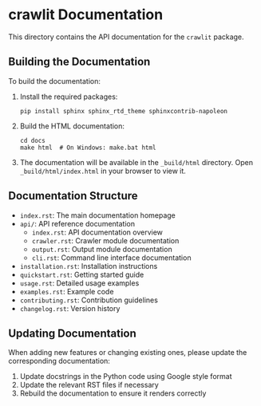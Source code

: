 # crawlit Documentation

This directory contains the API documentation for the `crawlit` package.

## Building the Documentation

To build the documentation:

1. Install the required packages:
   ```
   pip install sphinx sphinx_rtd_theme sphinxcontrib-napoleon
   ```

2. Build the HTML documentation:
   ```
   cd docs
   make html  # On Windows: make.bat html
   ```

3. The documentation will be available in the `_build/html` directory. Open `_build/html/index.html` in your browser to view it.

## Documentation Structure

- `index.rst`: The main documentation homepage
- `api/`: API reference documentation
  - `index.rst`: API documentation overview
  - `crawler.rst`: Crawler module documentation
  - `output.rst`: Output module documentation
  - `cli.rst`: Command line interface documentation
- `installation.rst`: Installation instructions
- `quickstart.rst`: Getting started guide
- `usage.rst`: Detailed usage examples
- `examples.rst`: Example code
- `contributing.rst`: Contribution guidelines
- `changelog.rst`: Version history

## Updating Documentation

When adding new features or changing existing ones, please update the corresponding documentation:

1. Update docstrings in the Python code using Google style format
2. Update the relevant RST files if necessary
3. Rebuild the documentation to ensure it renders correctly

